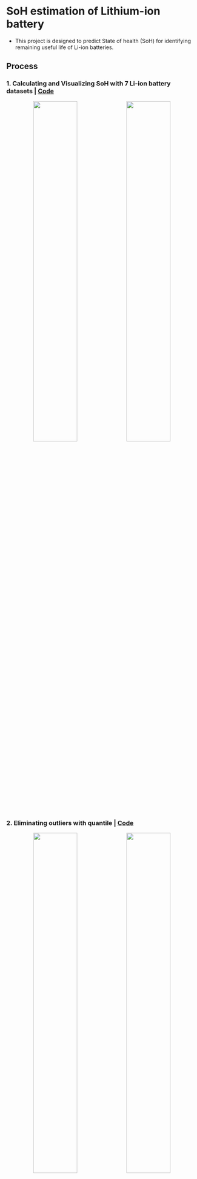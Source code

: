 # SoH estimation of Lithium-ion battery
- This project is designed to predict State of health (SoH) for identifying remaining useful life of Li-ion batteries.



## Process  
### **1**. Calculating and Visualizing SoH with 7 Li-ion battery datasets | [Code](https://github.com/OH-Seoyoung/SoH_estimation_of_Lithium-ion_battery/blob/master/1_Calculation_and_Visulaliztion_of_SoH/Calculation_and_Visualization_of_SoH.ipynb)  

<div align="center">
<img src="https://github.com/OH-Seoyoung/SoH_estimation_of_Lithium-ion_battery/blob/master/1_Calculation_and_Visulaliztion_of_SoH/fig/SoH_B05.jpg?raw=True" width="48%">
<img src="https://github.com/OH-Seoyoung/SoH_estimation_of_Lithium-ion_battery/blob/master/1_Calculation_and_Visulaliztion_of_SoH/fig/SoH_B47.jpg?raw=True" width="48%"> <br>
</div>  

### **2**. Eliminating outliers with quantile | [Code](https://github.com/OH-Seoyoung/SoH_estimation_of_Lithium-ion_battery/blob/master/2_Elimination_of_outliers/Calculation_and_Visualization_of_refined_SoH.ipynb)  

<div align="center">
<img src="https://github.com/OH-Seoyoung/SoH_estimation_of_Lithium-ion_battery/blob/master/2_Elimination_of_outliers/fig/A_group.jpg?raw=True" width="48%">
<img src="https://github.com/OH-Seoyoung/SoH_estimation_of_Lithium-ion_battery/blob/master/2_Elimination_of_outliers/fig/C_group.jpg?raw=True" width="48%"> <br>
</div>  


### **4**. Long Short Term Memory | [Code](https://github.com/OH-Seoyoung/SoH_estimation_of_Lithium-ion_battery/blob/master/4_LSTM_with_SoH/SoH_estimation_with_LSTM.ipynb)
- Start at **50%** Cycle
<div align="center">
</div>  

- Start at **70%** Cycle
<div align="center">
<img src="https://github.com/OH-Seoyoung/SoH_estimation_of_Lithium-ion_battery/blob/master/4_LSTM_with_SoH/70%25/fig/B05_LSTM.jpg?raw=True" width="48%">
<img src="https://github.com/OH-Seoyoung/SoH_estimation_of_Lithium-ion_battery/blob/master/4_LSTM_with_SoH/70%25/fig/B47_LSTM.jpg?raw=True" width="48%"> <br>
</div>  

## Results


## Dataset  

```
[1] NASA Prognostic Center: Experiments on Li-ion Batteries, https://ti.arc.nasa.gov/tech/dash/groups/pcoe/prognostic-data-repository/ 
```
